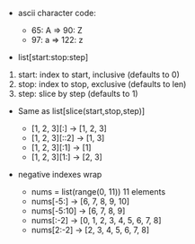 * ascii character code:
  * 65: A => 90: Z
  * 97: a => 122: z 




* list[start:stop:step]
1. start: index to start, inclusive (defaults to 0)
2. stop:  index to stop,  exclusive (defaults to len)
3. step:  slice by step             (defaults to 1)

  * Same as list[slice(start,stop,step)]
    * [1, 2, 3][:]    → [1, 2, 3]
    * [1, 2, 3][::2]  → [1, 3]
    * [1, 2, 3][:1]   → [1]
    * [1, 2, 3][1:]   → [2, 3]

  * negative indexes wrap
    * nums = list(range(0, 11))   11 elements
    * nums[-5:]     → [6, 7, 8, 9, 10]
    * nums[-5:10]   → [6, 7, 8, 9]
    * nums[:-2]     → [0, 1, 2, 3, 4, 5, 6, 7, 8]
    * nums[2:-2]    → [2, 3, 4, 5, 6, 7, 8]
